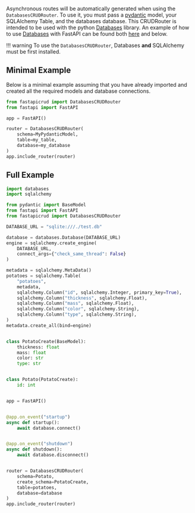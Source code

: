 Asynchronous routes will be automatically generated when using the `DatabasesCRUDRouter`. To use it, you must pass a 
[pydantic](https://pydantic-docs.helpmanual.io/) model, your SQLAlchemy Table, and the databases database. 
This CRUDRouter is intended to be used with the python [Databases](https://www.encode.io/databases/) library. An example
of how to use [Databases](https://www.encode.io/databases/) with FastAPI can be found both 
[here](https://fastapi.tiangolo.com/advanced/async-sql-databases/) and below.

!!! warning
    To use the `DatabasesCRUDRouter`, Databases **and** SQLAlchemy must be first installed.

## Minimal Example
Below is a minimal example assuming that you have already imported and created 
all the required models and database connections.

```python
from fastapicrud import DatabasesCRUDRouter
from fastapi import FastAPI

app = FastAPI()

router = DatabasesCRUDRouter(
    schema=MyPydanticModel, 
    table=my_table,
    database=my_database
)
app.include_router(router)
```

## Full Example

```python
import databases
import sqlalchemy

from pydantic import BaseModel
from fastapi import FastAPI
from fastapicrud import DatabasesCRUDRouter

DATABASE_URL = "sqlite:///./test.db"

database = databases.Database(DATABASE_URL)
engine = sqlalchemy.create_engine(
    DATABASE_URL,
    connect_args={"check_same_thread": False}
)

metadata = sqlalchemy.MetaData()
potatoes = sqlalchemy.Table(
    "potatoes",
    metadata,
    sqlalchemy.Column("id", sqlalchemy.Integer, primary_key=True),
    sqlalchemy.Column("thickness", sqlalchemy.Float),
    sqlalchemy.Column("mass", sqlalchemy.Float),
    sqlalchemy.Column("color", sqlalchemy.String),
    sqlalchemy.Column("type", sqlalchemy.String),
)
metadata.create_all(bind=engine)


class PotatoCreate(BaseModel):
    thickness: float
    mass: float
    color: str
    type: str


class Potato(PotatoCreate):
    id: int


app = FastAPI()


@app.on_event("startup")
async def startup():
    await database.connect()


@app.on_event("shutdown")
async def shutdown():
    await database.disconnect()


router = DatabasesCRUDRouter(
    schema=Potato,
    create_schema=PotatoCreate,
    table=potatoes,
    database=database
)
app.include_router(router)
```